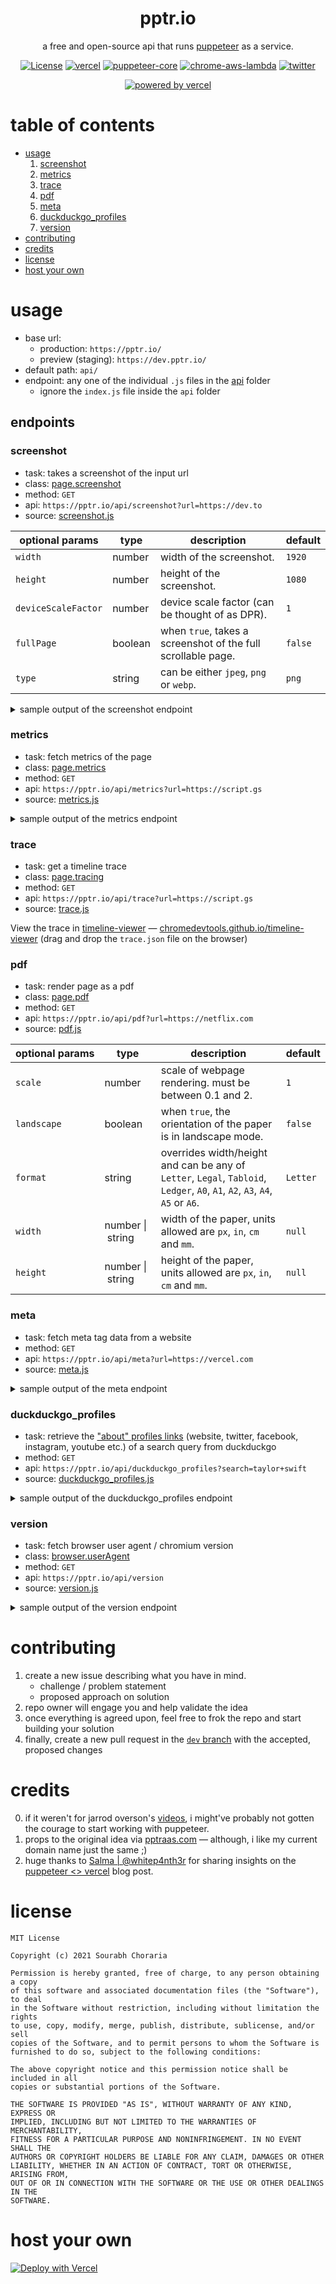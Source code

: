 <div align="center" >

<h1>pptr.io</h1>

a free and open-source api that runs [puppeteer](https://developers.google.com/web/tools/puppeteer) as a service.

[![License](https://img.shields.io/github/license/choraria/pptr-io)](https://github.com/choraria/pptr-io/blob/main/LICENSE) [![vercel](https://img.shields.io/github/deployments/choraria/pptr-io/production?label=vercel&logo=vercel)](https://github.com/choraria/pptr-io/deployments/activity_log?environment=Production) [![puppeteer-core](https://img.shields.io/github/package-json/dependency-version/choraria/pptr-io/puppeteer-core)](https://www.npmjs.com/package/puppeteer-core) [![chrome-aws-lambda](https://img.shields.io/github/package-json/dependency-version/choraria/pptr-io/chrome-aws-lambda)](https://www.npmjs.com/package/chrome-aws-lambda) [![twitter](https://img.shields.io/twitter/follow/choraria?label=%40choraria&style=social)](https://twitter.com/intent/user?screen_name=choraria)

[![powered by vercel](https://www.datocms-assets.com/31049/1618983297-powered-by-vercel.svg)](https://vercel.com?utm_source=pptr-io&utm_campaign=oss)

</div>

# table of contents

- [usage](#usage)
    1. [screenshot](#screenshot)
    2. [metrics](#metrics)
    3. [trace](#trace)
    4. [pdf](#pdf)
    5. [meta](#meta)
    6. [duckduckgo_profiles](#duckduckgo_profiles)
    7. [version](#version)
- [contributing](#contributing)
- [credits](#credits)
- [license](#license)
- [host your own](#host-your-own)

# usage

- base url: 
    - production: `https://pptr.io/`
    - preview (staging): `https://dev.pptr.io/`
- default path: `api/`
- endpoint: any one of the individual `.js` files in the [api](/api) folder
    - ignore the `index.js` file inside the `api` folder

## endpoints

### screenshot

- task: takes a screenshot of the input url
- class: [page.screenshot](https://github.com/puppeteer/puppeteer/blob/main/docs/api.md#pagescreenshotoptions)
- method: `GET`
- api: `https://pptr.io/api/screenshot?url=https://dev.to`
- source: [screenshot.js](/api/screenshot.js)

| optional params | type | description | default |
| --- | --- | --- | --- |
| `width` | number | width of the screenshot. | `1920` |
| `height` | number | height of the screenshot. | `1080` |
| `deviceScaleFactor` | number | device scale factor (can be thought of as DPR). | `1` |
| `fullPage` | boolean | when `true`, takes a screenshot of the full scrollable page. | `false` |
| `type` | string | can be either `jpeg`, `png` or `webp`. | `png` |

<details>
<summary>sample output of the screenshot endpoint</summary>

![screenshot](https://pptr.io/api/screenshot?url=https://dev.to)

</details>

### metrics

- task: fetch metrics of the page
- class: [page.metrics](https://github.com/puppeteer/puppeteer/blob/main/docs/api.md#pagemetrics)
- method: `GET`
- api: `https://pptr.io/api/metrics?url=https://script.gs`
- source: [metrics.js](/api/metrics.js)

<details>
<summary>sample output of the metrics endpoint</summary>

```json
{
    "Timestamp": 2469.885878,
    "Documents": 5,
    "Frames": 2,
    "JSEventListeners": 150,
    "Nodes": 391,
    "LayoutCount": 4,
    "RecalcStyleCount": 9,
    "LayoutDuration": 0.038393,
    "RecalcStyleDuration": 0.018054,
    "ScriptDuration": 0.316212,
    "TaskDuration": 0.745999,
    "JSHeapUsedSize": 8158228,
    "JSHeapTotalSize": 10993664
}
```

</details>

### trace

- task: get a timeline trace
- class: [page.tracing](https://github.com/puppeteer/puppeteer/blob/main/docs/api.md#pagetracing)
- method: `GET`
- api: `https://pptr.io/api/trace?url=https://script.gs`
- source: [trace.js](/api/trace.js)

View the trace in [timeline-viewer](https://github.com/ChromeDevTools/timeline-viewer) — [chromedevtools.github.io/timeline-viewer](https://chromedevtools.github.io/timeline-viewer/) (drag and drop the `trace.json` file on the browser)

### pdf

- task: render page as a pdf
- class: [page.pdf](https://github.com/puppeteer/puppeteer/blob/main/docs/api.md#pagepdfoptions)
- method: `GET`
- api: `https://pptr.io/api/pdf?url=https://netflix.com`
- source: [pdf.js](/api/pdf.js)

| optional&nbsp;params | type | description | default |
| --- | --- | --- | --- |
| `scale` | number | scale of webpage rendering. must be between 0.1 and 2. | `1` |
| `landscape` | boolean | when `true`, the orientation of the paper is in landscape mode. | `false` |
| `format` | string | overrides width/height and can be any of `Letter`, `Legal`, `Tabloid`, `Ledger`, `A0`, `A1`, `A2`, `A3`, `A4`, `A5` or `A6`. | `Letter` |
| `width` | number&nbsp;\|&nbsp;string | width of the paper, units allowed are `px`, `in`, `cm` and `mm`. | `null` |
| `height` | number&nbsp;\|&nbsp;string | height of the paper, units allowed are `px`, `in`, `cm` and `mm`. | `null` |

### meta

- task: fetch meta tag data from a website
- method: `GET`
- api: `https://pptr.io/api/meta?url=https://vercel.com`
- source: [meta.js](/api/meta.js)

<details>
<summary>sample output of the meta endpoint</summary>

```json
{
    "charset": "utf-8",
    "viewport": "width=device-width, initial-scale=1.0",
    "Content-Language": "en",
    "twitter:card": "summary_large_image",
    "twitter:site": "@vercel",
    "twitter:image": "https://assets.vercel.com/image/upload/q_auto/front/vercel/dps.png",
    "og:title": "Develop. Preview. Ship. For the best frontend teams – Vercel",
    "og:url": "https://vercel.com/",
    "description": "Deploy web projects with the best frontend developer experience and highest end-user performance.",
    "og:description": "Deploy web projects with the best frontend developer experience and highest end-user performance.",
    "og:image": "https://assets.vercel.com/image/upload/q_auto/front/vercel/dps.png",
    "apple-mobile-web-app-title": "Vercel",
    "theme-color": "#000",
    "msapplication-TileColor": "#000000",
    "next-head-count": "35"
}
```

</details>

### duckduckgo_profiles

- task: retrieve the ["about" profiles links](https://user-images.githubusercontent.com/37455462/136704745-afe6cdca-ae73-47e4-a09c-6bc405894af3.png) (website, twitter, facebook, instagram, youtube etc.) of a search query from duckduckgo
- method: `GET`
- api: `https://pptr.io/api/duckduckgo_profiles?search=taylor+swift`
- source: [duckduckgo_profiles.js](/api/duckduckgo_profiles.js)

<details>
<summary>sample output of the duckduckgo_profiles endpoint</summary>

```json
{
    "Website": "https://taylorswift.com",
    "Wikipedia": "https://en.wikipedia.org/wiki/Taylor_Swift",
    "Twitter": "https://twitter.com/taylorswift13",
    "Instagram": "https://instagram.com/taylorswift",
    "Facebook": "https://facebook.com/TaylorSwift",
    "Spotify": "https://open.spotify.com/artist/06HL4z0CvFAxyc27GXpf02",
    "IMDb": "https://www.imdb.com/name/nm2357847",
    "YouTube": "https://youtube.com/channel/UCqECaJ8Gagnn7YCbPEzWH6g",
    "SoundCloud": "https://soundcloud.com/taylorswiftofficial"
}
```

</details>

### version

- task: fetch browser user agent / chromium version
- class: [browser.userAgent](https://github.com/puppeteer/puppeteer/blob/main/docs/api.md#browseruseragent)
- method: `GET`
- api: `https://pptr.io/api/version`
- source: [version.js](/api/version.js)

<details>
<summary>sample output of the version endpoint</summary>

```json
{
    "version": "Mozilla/5.0 (X11; Linux x86_64) AppleWebKit/537.36 (KHTML, like Gecko) HeadlessChrome/92.0.4512.0 Safari/537.36"
}
```

</details>

# contributing

1. create a new issue describing what you have in mind.
    - challenge / problem statement
    - proposed approach on solution
2. repo owner will engage you and help validate the idea
3. once everything is agreed upon, feel free to frok the repo and start building your solution
4. finally, create a new pull request in the [`dev` branch](https://github.com/choraria/pptr-io/tree/dev) with the accepted, proposed changes

# credits

0. if it weren't for jarrod overson's [videos](https://www.youtube.com/channel/UCJbZGfomrHtwpdjrARoMVaA/search?query=Puppeteer), i might've probably not gotten the courage to start working with puppeteer.
1. props to the original idea via [pptraas.com](https://github.com/GoogleChromeLabs/pptraas.com) — although, i like my current domain name just the same ;)
2. huge thanks to [Salma | @whitep4nth3r](https://twitter.com/whitep4nth3r) for sharing insights on the [puppeteer <> vercel](https://www.contentful.com/blog/2021/03/17/puppeteer-node-open-graph-screenshot-for-socials/) blog post.

# license

```
MIT License

Copyright (c) 2021 Sourabh Choraria

Permission is hereby granted, free of charge, to any person obtaining a copy
of this software and associated documentation files (the "Software"), to deal
in the Software without restriction, including without limitation the rights
to use, copy, modify, merge, publish, distribute, sublicense, and/or sell
copies of the Software, and to permit persons to whom the Software is
furnished to do so, subject to the following conditions:

The above copyright notice and this permission notice shall be included in all
copies or substantial portions of the Software.

THE SOFTWARE IS PROVIDED "AS IS", WITHOUT WARRANTY OF ANY KIND, EXPRESS OR
IMPLIED, INCLUDING BUT NOT LIMITED TO THE WARRANTIES OF MERCHANTABILITY,
FITNESS FOR A PARTICULAR PURPOSE AND NONINFRINGEMENT. IN NO EVENT SHALL THE
AUTHORS OR COPYRIGHT HOLDERS BE LIABLE FOR ANY CLAIM, DAMAGES OR OTHER
LIABILITY, WHETHER IN AN ACTION OF CONTRACT, TORT OR OTHERWISE, ARISING FROM,
OUT OF OR IN CONNECTION WITH THE SOFTWARE OR THE USE OR OTHER DEALINGS IN THE
SOFTWARE.
```

# host your own

[![Deploy with Vercel](https://vercel.com/button)](https://vercel.com/new/clone?repository-url=https%3A%2F%2Fgithub.com%2Fchoraria%2Fpptr-io)
